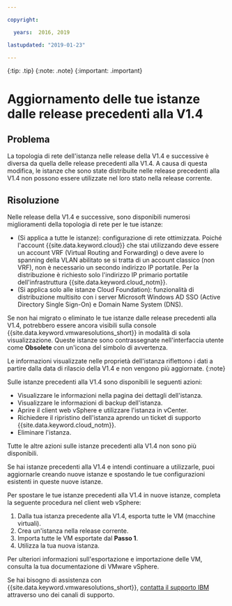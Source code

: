 ```yaml
---

copyright:

  years:  2016, 2019

lastupdated: "2019-01-23"

---
```


{:tip: .tip}
{:note: .note}
{:important: .important}

# Aggiornamento delle tue istanze dalle release precedenti alla V1.4

## Problema

La topologia di rete dell'istanza nelle release della V1.4 e successive è diversa da quella delle release precedenti alla V1.4. A causa di questa modifica, le istanze che sono state distribuite nelle release precedenti alla V1.4 non possono essere utilizzate nel loro stato nella release corrente.

## Risoluzione

Nelle release della V1.4 e successive, sono disponibili numerosi miglioramenti della topologia di rete per le tue istanze:
* (Si applica a tutte le istanze): configurazione di rete ottimizzata. Poiché l'account {{site.data.keyword.cloud}} che stai utilizzando deve essere un account VRF (Virtual Routing and Forwarding) o deve avere lo spanning della VLAN abilitato se si tratta di un account classico (non VRF), non è necessario un secondo indirizzo IP portatile. Per la distribuzione è richiesto solo l'indirizzo IP primario portatile dell'infrastruttura {{site.data.keyword.cloud_notm}}.
* (Si applica solo alle istanze Cloud Foundation): funzionalità di distribuzione multisito con i server Microsoft Windows AD SSO (Active Directory Single Sign-On) e Domain Name System (DNS).

Se non hai migrato o eliminato le tue istanze dalle release precedenti alla V1.4, potrebbero essere ancora visibili sulla console {{site.data.keyword.vmwaresolutions_short}} in modalità di sola visualizzazione. Queste istanze sono contrassegnate nell'interfaccia utente come **Obsolete** con un'icona del simbolo di avvertenza.

Le informazioni visualizzate nelle proprietà dell'istanza riflettono i dati a partire dalla data di rilascio della V1.4 e non vengono più aggiornate.
{:note}

Sulle istanze precedenti alla V1.4 sono disponibili le seguenti azioni:
*  Visualizzare le informazioni nella pagina dei dettagli dell'istanza.
*  Visualizzare le informazioni di backup dell'istanza.
*  Aprire il client web vSphere e utilizzare l'istanza in vCenter.
*  Richiedere il ripristino dell'istanza aprendo un ticket di supporto {{site.data.keyword.cloud_notm}}.
*  Eliminare l'istanza.

Tutte le altre azioni sulle istanze precedenti alla V1.4 non sono più disponibili.

Se hai istanze precedenti alla V1.4 e intendi continuare a utilizzarle, puoi aggiornarle creando nuove istanze e spostando le tue configurazioni esistenti in queste nuove istanze.

Per spostare le tue istanze precedenti alla V1.4 in nuove istanze, completa la seguente procedura nel client web vSphere:
1. Dalla tua istanza precedente alla V1.4, esporta tutte le VM (macchine virtuali).
2. Crea un'istanza nella release corrente.
3. Importa tutte le VM esportate dal **Passo 1**.
4. Utilizza la tua nuova istanza.

Per ulteriori informazioni sull'esportazione e importazione delle VM, consulta la tua documentazione di VMware vSphere.

Se hai bisogno di assistenza con {{site.data.keyword.vmwaresolutions_short}}, [contatta il supporto IBM](/docs/services/vmwaresolutions/vmonic/trbl_support.html) attraverso uno dei canali di supporto.
